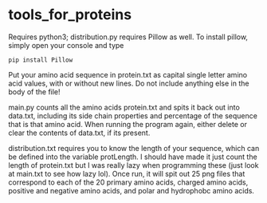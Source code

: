 # tools_for_proteins

Requires python3; distribution.py requires Pillow as well. To install pillow, simply open your console and type 

```
pip install Pillow
```

Put your amino acid sequence in protein.txt as capital single letter amino acid values, with or without new lines. Do not include anything else in the body of the file! 

main.py counts all the amino acids protein.txt and spits it back out into data.txt, including its side chain properties and percentage of the sequence that is that amino acid. When running the program again, either delete or clear the contents of data.txt, if its present.

distribution.txt requires you to know the length of your sequence, which can be defined into the variable protLength. I should have made it just count the length of protein.txt but I was really lazy when programming these (just look at main.txt to see how lazy lol). Once run, it will spit out 25 png files that correspond to each of the 20 primary amino acids, charged amino acids, positive and negative amino acids, and polar and hydrophobc amino acids. 
